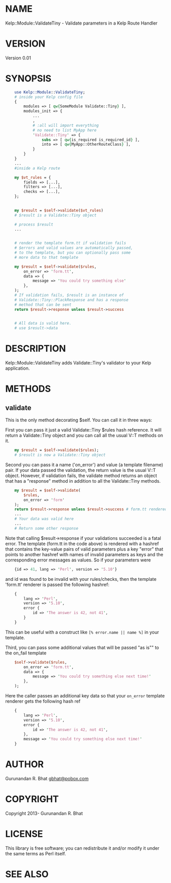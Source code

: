 # NAME

Kelp::Module::ValidateTiny - Validate parameters in a Kelp Route Handler

# VERSION

Version 0.01

# SYNOPSIS
```perl
    use Kelp::Module::ValidateTiny;
    # inside your Kelp config file 
    {
        modules => [ qw{SomeModule Validate::Tiny} ],
        modules_init => {
            ...
            ,
            # :all will import everything
            # no need to list MyApp here
            'Validate::Tiny' => {
                subs => [ qw{is_required is_required_id} ],
                into => [ qw{MyApp::OtherRouteClass} ], 
            }
        }
    }
    ...
    #inside a Kelp route

    my $vt_rules = {
        fields => [...],
        filters => [...],
        checks => [...],
    };
    

    my $result = $self->validate($vt_rules)
    # $result is a Validate::Tiny object

    # process $result
    ...
    

    # render the template form.tt if validation fails
    # $errors and valid values are automatically passed, 
    # to the template, but you can optionally pass some 
    # more data to that template

    my $result = $self->validate($rules, 
        on_error => 'form.tt',
        data => {
            message => 'You could try something else'
        },
    );
    # If validation fails, $result is an instance of 
    # Validate::Tiny::PlackResponse and has a response 
    # method that can be sent
    return $result->response unless $result->success
    

    # All data is valid here.
    # use $result->data
```      



# DESCRIPTION

Kelp::Module::ValidateTiny adds Validate::Tiny's validator to your Kelp application.

# METHODS

## validate

This is the only method decorating $self. You can call it in three ways:

First you can pass it just a valid Validate::Tiny $rules hash reference. It 
will return a Validate::Tiny object and you can call all the usual V::T
methods on it.

```perl
    my $result = $self->validate($rules);
    # $result is now a Validate::Tiny object
```

Second you can pass it a name ('on\_error') and value (a template filename) pair. 
If your data passed the validation, the return value is the usual V::T object. 
However, if validation fails, the validate method returns an object that has 
a "response" method in addition to all the Validate::Tiny methods.

```perl
    my $result = $self->validate(
        $rules,
        on_error => 'form'
    );
    return $result->response unless $result->success # form.tt rendered
    ...
    # Your data was valid here
    ...
    # Return some other response    
```

Note that calling $result->response if your validations succeeded is a fatal 
error. The template (form.tt in the code above) is rendered with a hashref
that contains the key-value pairs of valid parameters plus a key "error" that
points to another hashref with names of invalid parameters as keys and the 
corresponding error messages as values. So if your parameters were 
```perl
    {id => 41, lang => 'Perl', version => '5.10'}
```
and id was found to be invalid with your rules/checks, then the template 
'form.tt' renderer is passed the following hashref:

```perl
    {
    	lang => 'Perl',
    	version => '5.10',
    	error {
    		id => 'The answer is 42, not 41',
    	}
    }
```

This can be useful with a construct like `[% error.name || name %]` 
in your template.

Third, you can pass some additional values that will be passed "as is"" to the 
on\_fail template  
    
```perl
    $self->validate($rules, 
        on_error => 'form.tt',
        data => {
            message => 'You could try something else next time!'
        },
    );
```

Here the caller passes an additional key data so that your `on_error` template 
renderer gets the following hash ref

```perl
    {
        lang => 'Perl',
        version => '5.10',
        error {
            id => 'The answer is 42, not 41',
        },
        message => 'You could try something else next time!'
    }
```

# AUTHOR

Gurunandan R. Bhat <gbhat@pobox.com>

# COPYRIGHT

Copyright 2013- Gurunandan R. Bhat

# LICENSE

This library is free software; you can redistribute it and/or modify
it under the same terms as Perl itself.

# SEE ALSO
